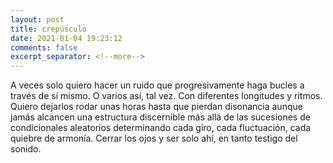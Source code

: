 ```yaml
---
layout: post
title: crepúsculo
date: 2021-01-04 19:23:12
comments: false
excerpt_separator: <!--more-->
---
```

A veces solo quiero hacer un ruido que progresivamente haga bucles a través de sí mismo. O varios así, tal vez. Con diferentes longitudes y ritmos. Quiero dejarlos rodar unas horas hasta que pierdan disonancia aunque jamás alcancen una estructura discernible más allá de las sucesiones de condicionales aleatorios determinando cada giro, cada fluctuación, cada quiebre de armonía. Cerrar los ojos y ser solo ahí, en tanto testigo del sonido. 
